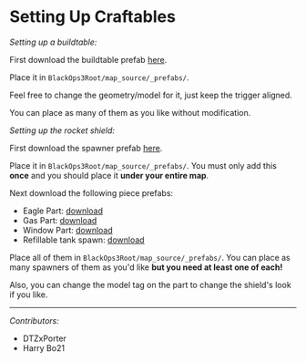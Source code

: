 # Setting Up Craftables

*Setting up a buildtable:*

First download the buildtable prefab [here](https://mega.nz/#!VFR2UbqL!OTXZB2DDO0VoUNeIplapGwVnIfJMZEv43-rX_j4a0-8).

Place it in `BlackOps3Root/map_source/_prefabs/`.

Feel free to change the geometry/model for it, just keep the trigger aligned.

You can place as many of them as you like without modification.

*Setting up the rocket shield:*

First download the spawner prefab [here](https://mega.nz/#!ZYh0zYIS!DSxcXxZc9g5coDs8zPTet9mHEZoIOyP6kwpG1fqSM20).

Place it in `BlackOps3Root/map_source/_prefabs/`. You must only add this **once** and you should place it **under your entire map**.

Next download the following piece prefabs:

 - Eagle Part: [download](https://mega.nz/#!9EoRUYjI!AxQlvqvGAQr3dVRIKCFHJ7XWGabV_ufGAm5ZZTuxXeg)
 - Gas Part: [download](https://mega.nz/#!1RpRlaRR!qnavIpA-D29Ho7x1km_TqOaDODM9jcUWbxU708phnu0)
 - Window Part: [download](https://mega.nz/#!tcBizAgZ!SA9agTqG79bnJxES1qJXKsnjw-KoHZAhW93XruvsYyg)
 - Refillable tank spawn: [download](https://mega.nz/#!8JAyCajL!2afuJR00_j_Yczk0wH78-G9IYRRkg1dGcSP_zRu1eoI)

Place all of them in `BlackOps3Root/map_source/_prefabs/`. You can place as many spawners of them as you'd like **but you need at least one of each!**

Also, you can change the model tag on the part to change the shield's look if you like.

---

_Contributors:_
- DTZxPorter
- Harry Bo21